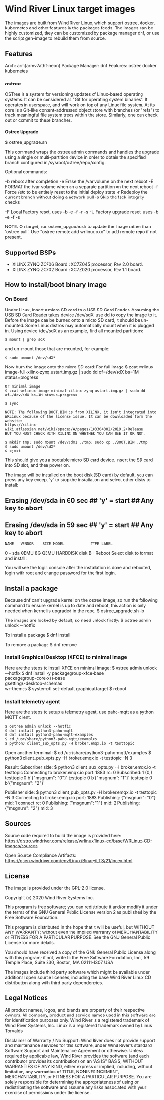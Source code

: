# Wind River Linux target images

The images are built from Wind River Linux, which support ostree, docker, kubernetes and other features in the packages feeds. The images can be highly customized, they can be customized by package manager dnf, or use the script gen-image to rebuild them from source.

## Features
Arch: arm(armv7athf-neon)
Package Manager: dnf
Features: ostree docker kubernetes

### ostree
OSTree is a system for versioning updates of Linux-based operating
systems. It can be considered as "Git for operating system binaries".
It operates in userspace, and will work on top of any Linux file system.
At its core is a Git-like content-addressed object store with branches
(or "refs") to track meaningful file system trees within the store.
Similarly, one can check out or commit to these branches.

#### Ostree Upgrade

  $ ostree_upgrade.sh

This command wraps the ostree admin commands and handles the upgrade
using a single or multi-partition device in order to obtain the
specified branch configured in /sysroot/ostree/repo/config.

  Optional commands:

  -b   reboot after completion
  -e   Erase the /var volume on the next reboot
  -E   FORMAT the /var volume when on a separate partition on the next reboot
  -f   Force /etc to be entirely reset to the initial deploy state
  -r   Redeploy the current branch without doing a network pull
  -s   Skip the fsck integrity checks

  -F   Local Factory reset, uses -b -e -f -r -s
  -U   Factory upgrade reset, uses -b -e -f -s

NOTE: On target, run ostree_upgrade.sh to update the image rather than
'ostree pull'. Use "ostree remote add wrlinux xxx" to add remote repo
if not present.

## Supported BSPs
- XILINX ZYNQ ZC706 Board  : XC7Z045 processor, Rev 2.0 board.
- XILINX ZYNQ ZC702 Board  : XC7Z020 processor, Rev 1.1 board.

## How to install/boot binary image

### On Board
Under Linux, insert a micro SD card to a USB SD Card Reader.
Assuming the USB SD Card Reader takes device /dev/sdX, use dd
to copy the image to it. Before the image can be burned onto
a micro SD card, it should be un-mounted. Some Linux distros
may automatically mount when it is plugged in. Using device
/dev/sdX as an example, find all mounted partitions:

    $ mount | grep sdX

and un-mount those that are mounted, for example:

    $ sudo umount /dev/sdX*

Now burn the image onto the micro SD card:
    For full image
    $ zcat wrlinux-image-full-xilinx-zynq.ustart.img.gz | sudo dd of=/dev/sdX bs=1M status=progress

    Or minimal image
    $ zcat wrlinux-image-minimal-xilinx-zynq.ustart.img.gz | sudo dd of=/dev/sdX bs=1M status=progress

    $ sync

    NOTE: The following BOOT.BIN is from XILINX, it isn't integrated into
    WRLinux because of the license issue. It can be downloaded form the website:
    https://xilinx-wiki.atlassian.net/wiki/spaces/A/pages/183304302/2019.2+Release
    BUT YOU MUST CHECK WITH XILINX ON WHETHER YOU CAN USE IT OR NOT.

    $ mkdir tmp; sudo mount /dev/sdX1 ./tmp; sudo cp ./BOOT.BIN ./tmp
    $ sudo umount /dev/sdX*
    $ eject

This should give you a bootable micro SD card device. Insert the
SD card into SD slot, and then power on.

The image will be installed on the boot disk (SD card) by default, you can
press any key except 'y' to stop the installation and select other disks to
install:

## Erasing /dev/sda in 60 sec ## 'y' = start ## Any key to abort ##
## Erasing /dev/sda in 59 sec ## 'y' = start ## Any key to abort ##
    NAME   VENDOR    SIZE MODEL            TYPE LABEL
0 - sda    QEMU        8G QEMU HARDDISK    disk
B - Reboot
Select disk to format and install:

You will see the login console after the installation is done and rebooted,
login with root and change password for the first login.

## Install a package
Because dnf can't upgrade kernel on the ostree image, so run the following
command to ensure kernel is up to date and reboot, this action is only needed
when kernel is upgraded in the repo.
    $ ostree_upgrade.sh -b

The images are locked by default, so need unlock firstly:
    $ ostree admin unlock --hotfix

To install a package
    $ dnf install <package>

To remove a package
    $ dnf remove <package>

### Install Graphical Desktop (XFCE) to minimal image
Here are the steps to install XFCE on minimal image:
    $ ostree admin unlock --hotfix
    $ dnf install -y packagegroup-xfce-base \
                     packagegroup-core-x11-base \
                     gsettings-desktop-schemas \
                     wr-themes
    $ systemctl set-default graphical.target
    $ reboot

### Install telemetry agent
Here are the steps to setup a telemetry agent, use paho-mqtt
as a python MQTT client.

    $ ostree admin unlock --hotfix
    $ dnf install python3-paho-mqtt
    $ dnf install python3-paho-mqtt-examples
    $ cd /usr/share/python3-paho-mqtt/examples
    $ python3 client_sub_opts.py -H broker.emqx.io -t testtopic

Open another termimal:
    $ cd /usr/share/python3-paho-mqtt/examples
    $ python3 client_pub_opts.py -H broker.emqx.io -t testtopic  -N 3

Result:
Subscriber side:
    $ python3 client_sub_opts.py -H broker.emqx.io -t testtopic
    Connecting to broker.emqx.io port: 1883
    rc: 0
    Subscribed: 1 (0,)
    testtopic 0 b'{"msgnum": "0"}'
    testtopic 0 b'{"msgnum": "1"}'
    testtopic 0 b'{"msgnum": "2"}'

Publisher side:
    $ python3 client_pub_opts.py -H broker.emqx.io -t testtopic  -N 3
    Connecting to broker.emqx.io port: 1883
    Publishing: {"msgnum": "0"}
    mid: 1
    connect rc: 0
    Publishing: {"msgnum": "1"}
    mid: 2
    Publishing: {"msgnum": "2"}
    mid: 3

## Sources
Source code required to build the image is provided here:
https://distro.windriver.com/release/wrlinux/linux-cd/base/WRLinux-CD-Images/sources

Open Source Compliance Artifacts:
https://open.windriver.com/env/Linux/Binary/LTS/21/index.html

## License
The image is provided under the GPL-2.0 license.

Copyright (c) 2020 Wind River Systems Inc.

This program is free software; you can redistribute it and/or modify it under
the terms of the GNU General Public License version 2 as published by the Free
Software Foundation.

This program is distributed in the hope that it will be useful, but WITHOUT ANY
WARRANTY; without even the implied warranty of MERCHANTABILITY or FITNESS FOR A
PARTICULAR PURPOSE. See the GNU General Public License for more details.

You should have received a copy of the GNU General Public License along with
this program; if not, write to the Free Software Foundation, Inc., 59 Temple
Place, Suite 330, Boston, MA 02111-1307 USA

The images include third party software which might be available under
additional open source licenses, including the base Wind River Linux CD
distribution along with third party dependencies.

## Legal Notices
All product names, logos, and brands are property of their respective owners.
All company, product and service names used in this software are for
identification purposes only. Wind River is a registered trademark of Wind River
Systems, Inc. Linux is a registered trademark owned by Linus Torvalds.

Disclaimer of Warranty / No Support: Wind River does not provide support and
maintenance services for this software, under Wind River’s standard Software
Support and Maintenance Agreement or otherwise. Unless required by applicable
law, Wind River provides the software (and each contributor provides its
contribution) on an “AS IS” BASIS, WITHOUT WARRANTIES OF ANY KIND, either
express or implied, including, without limitation, any warranties of TITLE,
NONINFRINGEMENT, MERCHANTABILITY, or FITNESS FOR A PARTICULAR PURPOSE. You are
solely responsible for determining the appropriateness of using or
redistributing the software and assume any risks associated with your exercise
of permissions under the license.
